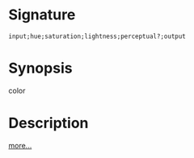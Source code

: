 # Signature
```vikid-signature
input;hue;saturation;lightness;perceptual?;output
```

# Synopsis
color

# Description

[more...](https://en.wikipedia.org/wiki/HSL_and_HSV)